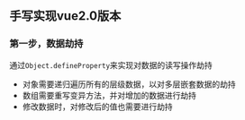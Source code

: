 ## 手写实现vue2.0版本

### 第一步，数据劫持

通过`Object.defineProperty`来实现对数据的读写操作劫持

* 对象需要递归遍历所有的层级数据，以对多层嵌套数据的劫持
* 数组需要重写变异方法，并对增加的数据进行劫持
* 修改数据时，对修改后的值也需要进行劫持